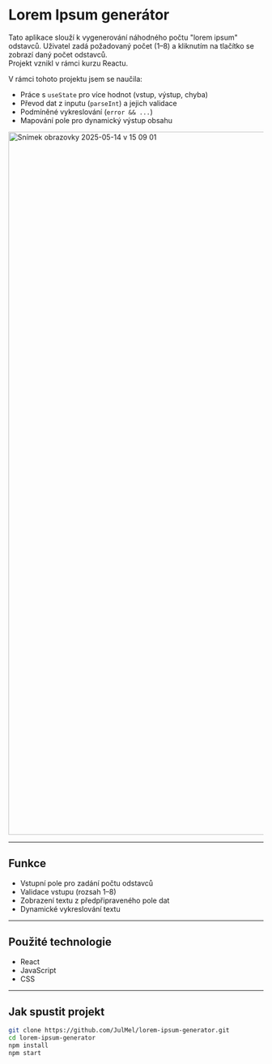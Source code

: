 # Lorem Ipsum generátor 

Tato aplikace slouží k vygenerování náhodného počtu "lorem ipsum" odstavců.  Uživatel zadá požadovaný počet (1–8) a kliknutím na tlačítko se zobrazí daný počet odstavců.  
Projekt vznikl v rámci kurzu Reactu.

V rámci tohoto projektu jsem se naučila:
- Práce s `useState` pro více hodnot (vstup, výstup, chyba)
- Převod dat z inputu (`parseInt`) a jejich validace
- Podmíněné vykreslování (`error && ...`)
- Mapování pole pro dynamický výstup obsahu

<img width="1388" alt="Snímek obrazovky 2025-05-14 v 15 09 01" src="https://github.com/user-attachments/assets/4cd86a3c-0e8a-4695-a9e7-fb813e1f4b49" />

---

## Funkce
- Vstupní pole pro zadání počtu odstavců
- Validace vstupu (rozsah 1–8)
- Zobrazení textu z předpřipraveného pole dat
- Dynamické vykreslování textu

---

## Použité technologie
- React
- JavaScript
- CSS

---

## Jak spustit projekt

```bash
git clone https://github.com/JulMel/lorem-ipsum-generator.git
cd lorem-ipsum-generator
npm install
npm start

